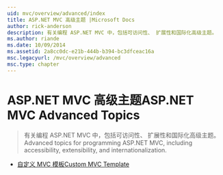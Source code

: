 ```yaml
---
uid: mvc/overview/advanced/index
title: ASP.NET MVC 高级主题 |Microsoft Docs
author: rick-anderson
description: 有关编程 ASP.NET MVC 中，包括可访问性、 扩展性和国际化高级主题。
ms.author: riande
ms.date: 10/09/2014
ms.assetid: 2a8cc0dc-e21b-444b-b394-bc3dfceac16a
msc.legacyurl: /mvc/overview/advanced
msc.type: chapter
---
```

<a name="aspnet-mvc-advanced-topics"></a><span data-ttu-id="f1a7d-103">ASP.NET MVC 高级主题</span><span class="sxs-lookup"><span data-stu-id="f1a7d-103">ASP.NET MVC Advanced Topics</span></span>
====================
> <span data-ttu-id="f1a7d-104">有关编程 ASP.NET MVC 中，包括可访问性、 扩展性和国际化高级主题。</span><span class="sxs-lookup"><span data-stu-id="f1a7d-104">Advanced topics for programming ASP.NET MVC, including accessibility, extensibility, and internationalization.</span></span>


- [<span data-ttu-id="f1a7d-105">自定义 MVC 模板</span><span class="sxs-lookup"><span data-stu-id="f1a7d-105">Custom MVC Template</span></span>](custom-mvc-templates.md)
